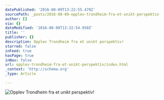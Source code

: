 ```yaml
---
datePublished: '2016-08-09T13:22:55.479Z'
sourcePath: _posts/2016-08-09-opplev-trondheim-fra-et-unikt-perspektiv.md
author: []
via: {}
dateModified: '2016-08-09T13:22:54.950Z'
title: ''
publisher: {}
description: Opplev Trondheim fra et unikt perspektiv!
starred: false
inFeed: true
hasPage: true
inNav: false
url: opplev-trondheim-fra-et-unikt-perspektiv/index.html
_context: 'http://schema.org'
_type: Article

---
```

![Opplev Trondheim fra et unikt perspektiv!](https://the-grid-user-content.s3-us-west-2.amazonaws.com/2c0d9f1d-6841-405c-9fed-87125f33ec93.jpg)